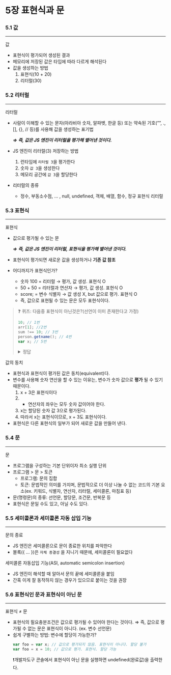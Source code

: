 # 5장 표현식과 문

### 5.1 값

---

값

- 표현식이 평가되어 생성된 결과
- 메모리에 저장된 값은 타입에 따라 다르게 해석된다
- 값을 생성하는 방법
  1. 표현식(10 + 20)
  2. 리터럴(30)

### 5.2 리터럴

---

리터럴

- 사람이 이해할 수 있는 문자(아라비아 숫자, 알파벳, 한글 등) 또는 약속된 기호(””, ., [], {}, // 등)를 사용해 값을 생성하는 표기법

  **_⇒ 즉, 값은 JS 엔진이 리터럴을 평가해 뱉어낸 것이다._**

- JS 엔진이 리터럴(3) 저장하는 방법
  1. 런타임에 `리터럴 3`을 평가한다
  2. 숫자 `값 3`을 생성한다
  3. 메모리 공간에 `값 3`을 할당한다
- 리터럴의 종류
  - 정수, 부동소수점, … , null, undefined, 객체, 배열, 함수, 정규 표현식 리터럴

### 5.3 표현식

---

표현식

- 값으로 평가될 수 있는 문

  **_⇒ 즉, 값은 JS 엔진이 리터럴, 표현식을 평가해 뱉어낸 것이다._**

- 표현식이 평가되면 새로운 값을 생성하거나 **기존 값 참조**
- 어디까지가 표현식인가?
  - 숫자 100 = 리터럴 → 평가, 값 생성. 표현식 O
  - 50 + 50 = 리터럴과 연산자 → 평가, 값 생성. 표현식 O
  - score; = 변수 식별자 → 값 생성 X, but 값으로 평가. 표현식 O
  - 즉, 값으로 표현될 수 있는 문은 모두 표현식이다.

<blockquote>
❓ 퀴즈: 다음중 표현식이 아닌것은?(선언이 이미 존재한다고 가정)

```jsx
10; // 1번
arr[1]; //2번
sum !== 10; // 3번
person.getname(); // 4번
var x; // 5번
```

<details>
<summary>정답</summary>
  5번. 변수 선언문은 값으로 평가될 수 없으므로 표현식이 아니다.
  이 외에는 모두 리터럴 표현식, 식별자 표현식, 연산자 표현식, 메서드 표현식이다.
</details>

</blockquote>

값의 동치

- 표현식과 표현식이 평가된 값은 동치(equivalent)다.
- 변수를 사용해 숫자 연산을 할 수 있는 이유는, 변수가 숫자 값으로 **평가** 될 수 있기 때문이다.
  1. x + 3은 표현식이다
  2. - 연산자의 좌우는 모두 숫자 값이어야 한다.
  3. x는 할당된 숫자 값 3으로 평가된다.
  4. 따라서 x는 표현식이므로, x + 3도 표현식이다.
- 표현식은 다른 표현식의 일부가 되어 새로운 값을 만들어 낸다.

### 5.4 문

---

문

- 프로그램을 구성하는 기본 단위이자 최소 실행 단위
- 프로그램 > 문 > 토큰
  - 프로그램: 문의 집합
  - 토큰: 문법적인 의미를 가지며, 문법적으로 더 이상 나눌 수 없는 코드의 기본 요소(ex. 키워드, 식별자, 연산자, 리터럴, 세미콜론, 마침표 등)
- 문(명령문)의 종류: 선언문, 할당문, 조건문, 반복문 등
- 표현식은 문일 수도 있고, 아닐 수도 있다.

### 5.5 세미콜론과 세미콜론 자동 삽입 기능

---

문의 종료

- JS 엔진은 세미콜론으로 문이 종료한 위치를 파악한다
- 블록({ … })은 `자체 종결성` 을 지니기 때문에, 세미콜론이 필요없다

세미콜론 자동삽입 기능(ASI, automatic semicolon insertion)

- JS 엔진이 해석할 때 알아서 문의 끝에 세미콜론을 붙임
- 간혹 이게 잘 동작하지 않는 경우가 있으므로 붙이는 것을 권장

### 5.6 표현식인 문과 표현식이 아닌 문

---

표현식 ≠ 문

- 표현식의 필요충분조건은 값으로 평가될 수 있어야 한다는 것이다.
  ⇒ 즉, 값으로 평가될 수 없는 문은 표현식이 아니다. (ex. 변수 선언문)
- 쉽게 구별하는 방법: 변수에 할당이 가능한가?
  ```jsx
  var foo = var x; // 값으로 평가되지 않음. 표현식이 아니다. 할당 불가
  var foo = x = 10; // 값으로 평가. 표현식. 할당 가능
  ```
  ❗개발자도구 콘솔에서 표현식이 아닌 문을 실행하면 undefined(완료값)을 출력한다.
